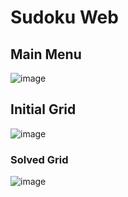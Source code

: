 # Sudoku Web
## Main Menu
![image](https://user-images.githubusercontent.com/64100540/185795173-4219031e-0357-49d2-ab1c-50f820538838.png)

## Initial Grid
![image](https://user-images.githubusercontent.com/64100540/185804972-56cdd3e9-146f-4fae-8125-65e4ac172aeb.png)


### Solved Grid
![image](https://user-images.githubusercontent.com/64100540/185796392-40aed888-b13a-4f9e-9ba1-27a5f7b5c442.png)




